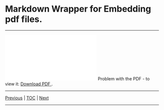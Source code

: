 # Markdown Wrapper for Embedding pdf files.

<hr>

<object data="./topic_01.pdf" type="application/pdf" width="700px" height="700px">
  <embed src="./topic_01.pdf">
      Problem with the PDF - to view it:
      <a href="./topic_01.pdf">
          Download PDF
      </a>.
  </embed>
</object>

<hr>

[Previous](../../toc/pdf/embed_toc.md)
| [TOC](../../toc/pdf/embed_toc.md)
| [Next](../../topic_02/pdf/embed_02.md)

<hr>
